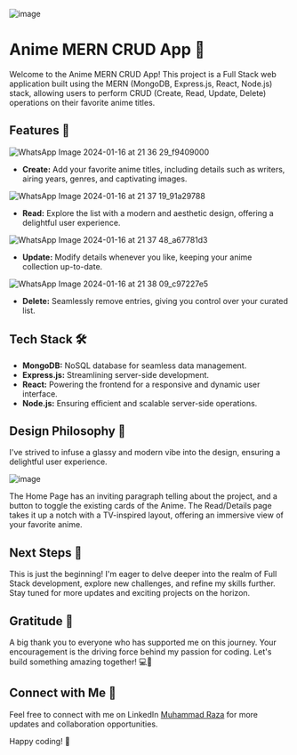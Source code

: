 ![image](https://github.com/completelyblank/Anime-MERN/assets/105001837/5cd74da8-16ed-4e21-b6ed-8259f36a5a2e)

# Anime MERN CRUD App 🚀

Welcome to the Anime MERN CRUD App! 
This project is a Full Stack web application built using the MERN (MongoDB, Express.js, React, Node.js) stack, allowing users to perform CRUD (Create, Read, Update, Delete) operations on their favorite anime titles.

## Features 🌟

![WhatsApp Image 2024-01-16 at 21 36 29_f9409000](https://github.com/completelyblank/Anime-MERN/assets/105001837/b5d9a5b3-a05a-4f73-b7b8-e215cc667e34)

- **Create:** Add your favorite anime titles, including details such as writers, airing years, genres, and captivating images.

![WhatsApp Image 2024-01-16 at 21 37 19_91a29788](https://github.com/completelyblank/Anime-MERN/assets/105001837/9311d57f-2a5d-4034-9af5-65fe11ea5811)


- **Read:** Explore the list with a modern and aesthetic design, offering a delightful user experience.

![WhatsApp Image 2024-01-16 at 21 37 48_a67781d3](https://github.com/completelyblank/Anime-MERN/assets/105001837/c2416849-c85f-4c36-82e2-5d5e1d89ae50)

- **Update:** Modify details whenever you like, keeping your anime collection up-to-date.

![WhatsApp Image 2024-01-16 at 21 38 09_c97227e5](https://github.com/completelyblank/Anime-MERN/assets/105001837/359d1593-3646-46d6-a77a-86e74ec506a1)

- **Delete:** Seamlessly remove entries, giving you control over your curated list.

## Tech Stack 🛠️

- **MongoDB:** NoSQL database for seamless data management.
- **Express.js:** Streamlining server-side development.
- **React:** Powering the frontend for a responsive and dynamic user interface.
- **Node.js:** Ensuring efficient and scalable server-side operations.

## Design Philosophy 🎨

I've strived to infuse a glassy and modern vibe into the design, ensuring a delightful user experience. 

![image](https://github.com/completelyblank/Anime-MERN/assets/105001837/3fadbc22-8c6f-40cb-8110-2d0e89700765)

The Home Page has an inviting paragraph telling about the project, and a button to toggle the existing cards of the Anime.
The Read/Details page takes it up a notch with a TV-inspired layout, offering an immersive view of your favorite anime.

## Next Steps 🚀

This is just the beginning! I'm eager to delve deeper into the realm of Full Stack development, explore new challenges, and refine my skills further. Stay tuned for more updates and exciting projects on the horizon.

## Gratitude 🙏

A big thank you to everyone who has supported me on this journey. Your encouragement is the driving force behind my passion for coding. Let's build something amazing together! 💻🚀

## Connect with Me 🔗

Feel free to connect with me on LinkedIn [Muhammad Raza](https://www.linkedin.com/in/muhammad-raza-khan-95ab45242/) for more updates and collaboration opportunities.

Happy coding! 🌟
